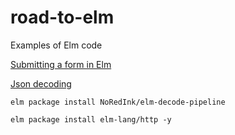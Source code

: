 # road-to-elm
Examples of Elm code

[Submitting a form in Elm](https://github.com/bigbinary/road-to-elm/tree/master/subitting-a-form)

[Json decoding](https://github.com/bigbinary/road-to-elm/tree/master/json-decoding)

```
elm package install NoRedInk/elm-decode-pipeline
```

```
elm package install elm-lang/http -y
```
